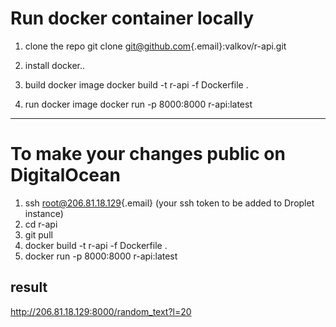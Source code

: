# Run docker container locally

1.  clone the repo git clone [git\@github.com](mailto:git@github.com){.email}:valkov/r-api.git

2.  install docker..

3.  build docker image docker build -t r-api -f Dockerfile .

4.  run docker image docker run -p 8000:8000 r-api:latest

------------------------------------------------------------------------

# To make your changes public on DigitalOcean

1.  ssh [root\@206.81.18.129](mailto:root@206.81.18.129){.email} (your ssh token to be added to Droplet instance)
2.  cd r-api
3.  git pull
4.  docker build -t r-api -f Dockerfile .
5.  docker run -p 8000:8000 r-api:latest

## result

<http://206.81.18.129:8000/random_text?l=20>
